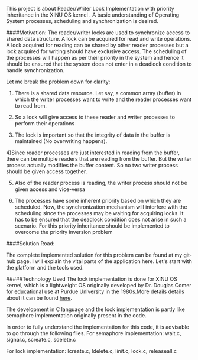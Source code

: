 This project is about Reader/Writer Lock Implementation with priority inheritance in the XINU OS kernel . A basic understanding of Operating System processes, scheduling and synchronization is desired.

####Motivation:
The reader/writer locks are used to synchronize access to shared data structure. A lock can be acquired for read and write operations. A lock acquired for reading can be shared by other reader processes but a lock acquired for writing should have exclusive access. The scheduling of the processes will happen as per their priority in the system and hence it should be ensured that the system does not enter in a deadlock condition to handle synchronization.

Let me break the problem down for clarity:

1) There is a shared data resource. Let say, a common array (buffer) in which the writer processes want to write and the reader processes want to read from.

2) So a lock will give access to these reader and writer processes to perform their operations

3) The lock is important so that the integrity of data in the buffer is maintained (No overwriting happens).

4)Since reader processes are just interested in reading from the buffer, there can be multiple readers that are reading from the buffer. But the writer process actually modifies the buffer content. So no two writer process should be given access together.

5) Also of the reader process is reading, the writer process should not be given access and vice-versa

6) The processes have some inherent priority based on which they are scheduled. Now, the synchronization mechanism will interfere with the scheduling since the processes may be waiting for acquiring locks. It has to be ensured that the deadlock condition does not arise in such a scenario. For this priority inheritance should be implemented to overcome the priority inversion problem

####Solution Road:

The complete implemented solution for this problem can be found at my git-hub page. 
I will explain the vital parts of the application here. Let's start with the platform and the tools used.

#####Technology Used
The lock implementation is done for XINU OS kernel, which is a lightweight OS originally developed by Dr. Douglas Comer for educational use at Purdue University in the 1980s.More details details about it can be found [here](http://www.xinu.cs.purdue.edu/).

The development in C language and the lock implementation is partly like semaphore implementation originally present in the code.

In order to fully understand the implementation for this code, it is advisable to go through the following files.
For semaphore implementation:
wait.c, signal.c, screate.c, sdelete.c

For lock implementation:
lcreate.c, ldelete.c, linit.c, lock.c, releaseall.c
